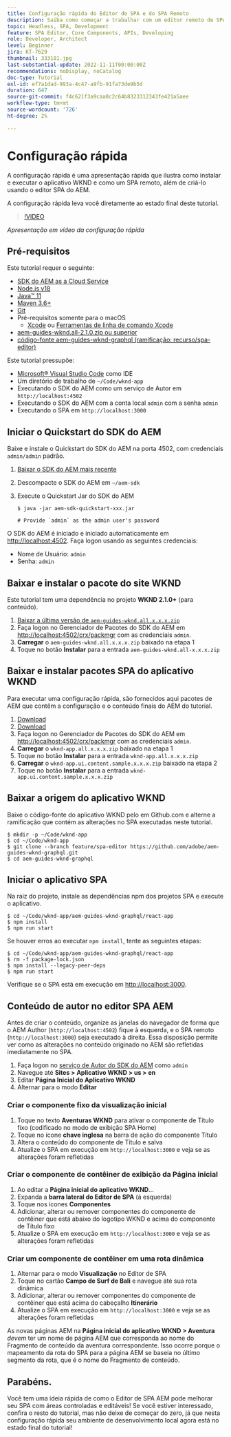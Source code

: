 ```yaml
---
title: Configuração rápida do Editor de SPA e do SPA Remoto
description: Saiba como começar a trabalhar com um editor remoto de SPA e AEM SPA em 15 minutos!
topic: Headless, SPA, Development
feature: SPA Editor, Core Components, APIs, Developing
role: Developer, Architect
level: Beginner
jira: KT-7629
thumbnail: 333181.jpg
last-substantial-update: 2022-11-11T00:00:00Z
recommendations: noDisplay, noCatalog
doc-type: Tutorial
exl-id: ef7a1dad-993a-4c47-a9fb-91fa73de9b5d
duration: 647
source-git-commit: f4c621f3a9caa8c2c64b8323312343fe421a5aee
workflow-type: tm+mt
source-wordcount: '726'
ht-degree: 2%

---
```


# Configuração rápida

A configuração rápida é uma apresentação rápida que ilustra como instalar e executar o aplicativo WKND e como um SPA remoto, além de criá-lo usando o editor SPA do AEM.

A configuração rápida leva você diretamente ao estado final deste tutorial.

>[!VIDEO](https://video.tv.adobe.com/v/333181?quality=12&learn=on)

_Apresentação em vídeo da configuração rápida_

## Pré-requisitos

Este tutorial requer o seguinte:

+ [SDK do AEM as a Cloud Service](https://experienceleague.adobe.com/docs/experience-manager-learn/cloud-service/local-development-environment-set-up/aem-runtime.html?lang=en)
+ [Node.js v18](https://nodejs.org/en/)
+ [Java™ 11](https://downloads.experiencecloud.adobe.com/content/software-distribution/en/general.html)
+ [Maven 3.6+](https://maven.apache.org/)
+ [Git](https://git-scm.com/downloads)
+ Pré-requisitos somente para o macOS
   + [Xcode](https://developer.apple.com/xcode/) ou [Ferramentas de linha de comando Xcode](https://developer.apple.com/xcode/resources/)
+ [aem-guides-wknd.all-2.1.0.zip ou superior](https://github.com/adobe/aem-guides-wknd/releases)
+ [código-fonte aem-guides-wknd-graphql (ramificação: recurso/spa-editor)](https://github.com/adobe/aem-guides-wknd-graphql/tree/feature/spa-editor)


Este tutorial pressupõe:

+ [Microsoft® Visual Studio Code](https://visualstudio.microsoft.com/) como IDE
+ Um diretório de trabalho de `~/Code/wknd-app`
+ Executando o SDK do AEM como um serviço de Autor em `http://localhost:4502`
+ Executando o SDK do AEM com a conta local `admin` com a senha `admin`
+ Executando o SPA em `http://localhost:3000`

## Iniciar o Quickstart do SDK do AEM

Baixe e instale o Quickstart do SDK do AEM na porta 4502, com credenciais `admin/admin` padrão.

1. [Baixar o SDK do AEM mais recente](https://experience.adobe.com/#/downloads/content/software-distribution/en/aemcloud.html?fulltext=AEM*+SDK*&amp;orderby=%40jcr%3Acontent%2Fjcr%3AlastModified&amp;orderby.sort=desc&amp;layout=list&amp;p.offset=0&amp;p.limit=1)
1. Descompacte o SDK do AEM em `~/aem-sdk`
1. Execute o Quickstart Jar do SDK do AEM

   ```
   $ java -jar aem-sdk-quickstart-xxx.jar
   
   # Provide `admin` as the admin user's password
   ```

O SDK do AEM é iniciado e iniciado automaticamente em [http://localhost:4502](http://localhost:4502). Faça logon usando as seguintes credenciais:

+ Nome de Usuário: `admin`
+ Senha: `admin`

## Baixar e instalar o pacote do site WKND

Este tutorial tem uma dependência no projeto __WKND 2.1.0+__ (para conteúdo).

1. [Baixar a última versão de `aem-guides-wknd.all.x.x.x.zip`](https://github.com/adobe/aem-guides-wknd/releases)
1. Faça logon no Gerenciador de Pacotes do SDK do AEM em [http://localhost:4502/crx/packmgr](http://localhost:4502/crx/packmgr) com as credenciais `admin`.
1. __Carregar__ o `aem-guides-wknd.all.x.x.x.zip` baixado na etapa 1
1. Toque no botão __Instalar__ para a entrada `aem-guides-wknd.all-x.x.x.zip`

## Baixar e instalar pacotes SPA do aplicativo WKND

Para executar uma configuração rápida, são fornecidos aqui pacotes de AEM que contêm a configuração e o conteúdo finais do AEM do tutorial.

1. [Download ](./assets/quick-setup/wknd-app.all-1.0.0-SNAPSHOT.zip)
1. [Download ](./assets/quick-setup/wknd-app.ui.content.sample-1.0.1.zip)
1. Faça logon no Gerenciador de Pacotes do SDK do AEM em [http://localhost:4502/crx/packmgr](http://localhost:4502/crx/packmgr) com as credenciais `admin`.
1. __Carregar__ o `wknd-app.all.x.x.x.zip` baixado na etapa 1
1. Toque no botão __Instalar__ para a entrada `wknd-app.all.x.x.x.zip`
1. __Carregar__ o `wknd-app.ui.content.sample.x.x.x.zip` baixado na etapa 2
1. Toque no botão __Instalar__ para a entrada `wknd-app.ui.content.sample.x.x.x.zip`

## Baixar a origem do aplicativo WKND

Baixe o código-fonte do aplicativo WKND pelo em Github.com e alterne a ramificação que contém as alterações no SPA executadas neste tutorial.

```
$ mkdir -p ~/Code/wknd-app
$ cd ~/Code/wknd-app
$ git clone --branch feature/spa-editor https://github.com/adobe/aem-guides-wknd-graphql.git
$ cd aem-guides-wknd-graphql
```

## Iniciar o aplicativo SPA

Na raiz do projeto, instale as dependências npm dos projetos SPA e execute o aplicativo.

```
$ cd ~/Code/wknd-app/aem-guides-wknd-graphql/react-app
$ npm install
$ npm run start
```

Se houver erros ao executar `npm install`, tente as seguintes etapas:

```
$ cd ~/Code/wknd-app/aem-guides-wknd-graphql/react-app
$ rm -f package-lock.json
$ npm install --legacy-peer-deps
$ npm run start
```

Verifique se o SPA está em execução em [http://localhost:3000](http://localhost:3000).

## Conteúdo de autor no editor SPA AEM

Antes de criar o conteúdo, organize as janelas do navegador de forma que o AEM Author (`http://localhost:4502`) fique à esquerda, e o SPA remoto (`http://localhost:3000`) seja executado à direita. Essa disposição permite ver como as alterações no conteúdo originado no AEM são refletidas imediatamente no SPA.

1. Faça logon no [serviço de Autor do SDK do AEM](http://localhost:4502) como `admin`
1. Navegue até __Sites > Aplicativo WKND > us > en__
1. Editar __Página Inicial do Aplicativo WKND__
1. Alternar para o modo __Editar__

### Criar o componente fixo da visualização inicial

1. Toque no texto __Aventuras WKND__ para ativar o componente de Título fixo (codificado no modo de exibição SPA Home)
1. Toque no ícone __chave inglesa__ na barra de ação do componente Título
1. Altera o conteúdo do componente de Título e salva
1. Atualize o SPA em execução em `http://localhost:3000` e veja se as alterações foram refletidas

### Criar o componente de contêiner de exibição da Página inicial

1. Ao editar a __Página inicial do aplicativo WKND__...
1. Expanda a __barra lateral do Editor de SPA__ (à esquerda)
1. Toque nos ícones __Componentes__
1. Adicionar, alterar ou remover componentes do componente de contêiner que está abaixo do logotipo WKND e acima do componente de Título fixo
1. Atualize o SPA em execução em `http://localhost:3000` e veja se as alterações foram refletidas

### Criar um componente de contêiner em uma rota dinâmica

1. Alternar para o modo __Visualização__ no Editor de SPA
1. Toque no cartão __Campo de Surf de Bali__ e navegue até sua rota dinâmica
1. Adicionar, alterar ou remover componentes do componente de contêiner que está acima do cabeçalho __Itinerário__
1. Atualize o SPA em execução em `http://localhost:3000` e veja se as alterações foram refletidas

As novas páginas AEM na __Página inicial do aplicativo WKND > Aventura__ _devem_ ter um nome de página AEM que corresponda ao nome do Fragmento de conteúdo da aventura correspondente. Isso ocorre porque o mapeamento da rota do SPA para a página AEM se baseia no último segmento da rota, que é o nome do Fragmento de conteúdo.

## Parabéns.

Você tem uma ideia rápida de como o Editor de SPA AEM pode melhorar seu SPA com áreas controladas e editáveis! Se você estiver interessado, confira o resto do tutorial, mas não deixe de começar do zero, já que nesta configuração rápida seu ambiente de desenvolvimento local agora está no estado final do tutorial!
